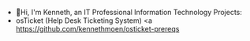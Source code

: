 - 👋Hi, I'm Kenneth, an IT Professional
Information Technology Projects:
- osTicket (Help Desk Ticketing System)
<a https://github.com/kennethmoen/osticket-prereqs </a>

<!---
kennethmoen/kennethmoen is a ✨ special ✨ repository because its `README.md` (this file) appears on your GitHub profile.
You can click the Preview link to take a look at your changes.
--->
